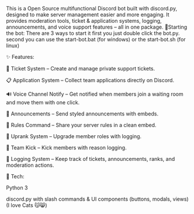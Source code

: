 This is a Open Source multifunctional Discord bot built with discord.py, designed to make server management easier and more engaging.
It provides moderation tools, ticket & application systems, logging, announcements, and voice support features – all in one package.
🚀Starting the bot:
There are 3 ways to start it first you just double click the bot.py. second you can use the start-bot.bat (for windows) or the start-bot.sh (for linux)

✨ Features:

🎫 Ticket System – Create and manage private support tickets.

📋 Application System – Collect team applications directly on Discord.

🔊 Voice Channel Notify – Get notified when members join a waiting room and move them with one click.

📢 Announcements – Send styled announcements with embeds.

📜 Rules Command – Share your server rules in a clean embed.

🏅 Uprank System – Upgrade member roles with logging.

👢 Team Kick – Kick members with reason logging.

📝 Logging System – Keep track of tickets, announcements, ranks, and moderation actions.


🚀 Tech:

Python 3

discord.py with slash commands & UI components (buttons, modals, views)
(I love Cats 😽😸)

